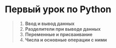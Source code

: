 # Первый урок по Python

> 1. **Ввод и вывод данных**
> 2. **Разделители при выводе данных**
> 3. **Переменные и присваивание**
> 4. **Числа и основные операции с ними**